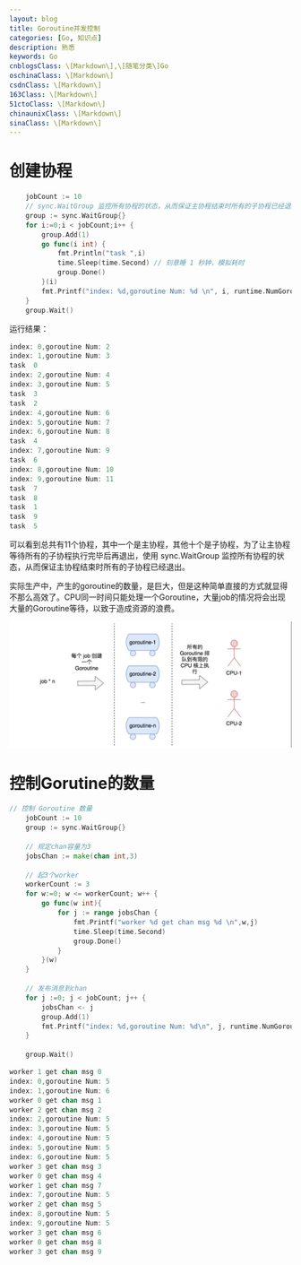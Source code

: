 ```yaml
---
layout: blog
title: Goroutine并发控制
categories: [Go, 知识点]
description: 熟悉
keywords: Go
cnblogsClass: \[Markdown\],\[随笔分类\]Go
oschinaClass: \[Markdown\]
csdnClass: \[Markdown\]
163Class: \[Markdown\]
51ctoClass: \[Markdown\]
chinaunixClass: \[Markdown\]
sinaClass: \[Markdown\]
---
```


# 创建协程
```go
    jobCount := 10
	// sync.WaitGroup 监控所有协程的状态，从而保证主协程结束时所有的子协程已经退出
	group := sync.WaitGroup{}
	for i:=0;i < jobCount;i++ {
		group.Add(1)
		go func(i int) {
			fmt.Println("task ",i)
			time.Sleep(time.Second) // 刻意睡 1 秒钟，模拟耗时
			group.Done()
		}(i)
		fmt.Printf("index: %d,goroutine Num: %d \n", i, runtime.NumGoroutine())
	}
	group.Wait()
```

运行结果：
```go
index: 0,goroutine Num: 2 
index: 1,goroutine Num: 3 
task  0
index: 2,goroutine Num: 4 
index: 3,goroutine Num: 5 
task  3
task  2
index: 4,goroutine Num: 6 
index: 5,goroutine Num: 7 
index: 6,goroutine Num: 8 
task  4
index: 7,goroutine Num: 9 
task  6
index: 8,goroutine Num: 10 
index: 9,goroutine Num: 11 
task  7
task  8
task  1
task  9
task  5

```
可以看到总共有11个协程，其中一个是主协程，其他十个是子协程，为了让主协程等待所有的子协程执行完毕后再退出，使用 sync.WaitGroup 监控所有协程的状态，从而保证主协程结束时所有的子协程已经退出。

实际生产中，产生的goroutine的数量，是巨大，但是这种简单直接的方式就显得不那么高效了。CPU同一时间只能处理一个Goroutine，大量job的情况将会出现大量的Goroutine等待，以致于造成资源的浪费。

![image](https://raw.githubusercontent.com/WalkingSun/WindBlog/gh-pages/images/blog/WX20200208-211451@2x.png)

# 控制Gorutine的数量

```go
// 控制 Goroutine 数量
	jobCount := 10
	group := sync.WaitGroup{}

	// 规定chan容量为3
	jobsChan := make(chan int,3)

	// 起3个worker
	workerCount := 3
	for w:=0; w <= workerCount; w++ {
		go func(w int){
			for j := range jobsChan {
				fmt.Printf("worker %d get chan msg %d \n",w,j)
				time.Sleep(time.Second)
				group.Done()
			}
		}(w)
	}

	// 发布消息到chan
	for j :=0; j < jobCount; j++ {
		jobsChan <- j
		group.Add(1)
		fmt.Printf("index: %d,goroutine Num: %d\n", j, runtime.NumGoroutine())
	}

	group.Wait()
```

```go
worker 1 get chan msg 0 
index: 0,goroutine Num: 5
index: 1,goroutine Num: 6
worker 0 get chan msg 1 
worker 2 get chan msg 2 
index: 2,goroutine Num: 5
index: 3,goroutine Num: 5
index: 4,goroutine Num: 5
index: 5,goroutine Num: 5
index: 6,goroutine Num: 5
worker 3 get chan msg 3 
worker 0 get chan msg 4 
worker 1 get chan msg 7 
index: 7,goroutine Num: 5
worker 2 get chan msg 5 
index: 8,goroutine Num: 5
index: 9,goroutine Num: 5
worker 3 get chan msg 6 
worker 0 get chan msg 8 
worker 3 get chan msg 9 

```



                      


